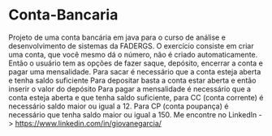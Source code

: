 # Conta-Bancaria
Projeto de uma conta bancária em java para o curso de análise e desenvolvimento de sistemas da FADERGS.
O exercício consiste em criar uma conta, que você mesmo dá o número, não é criado automaticamente.
Então o usuário tem as opções de fazer saque, depósito, encerrar a conta e pagar uma mensalidade.
Para sacar é necessário que a conta esteja aberta e tenha saldo suficiente
Para depositar basta a conta estar aberta e então inserir o valor do depósito
Para pagar a mensalidade é necessário que a conta esteja aberta e que tenha saldo suficiente, 
para CC (conta corrente) é necessário saldo maior ou igual a 12. Para CP (conta poupança) é necessário que tenha saldo 
maior ou igual a 150.
Me encontre no LinkedIn -> https://www.linkedin.com/in/giovanegarcia/
